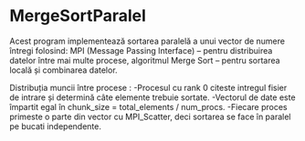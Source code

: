 # MergeSortParalel

Acest program implementează sortarea paralelă a unui vector de numere întregi folosind:
MPI (Message Passing Interface) – pentru distribuirea datelor între mai multe procese,
algoritmul Merge Sort – pentru sortarea locală și combinarea datelor.

Distribuția muncii între procese :
-Procesul cu rank 0 citeste intregul fisier de intrare și determină câte elemente trebuie sortate.
-Vectorul de date este împartit egal în chunk_size = total_elements / num_procs.
-Fiecare proces primeste o parte din vector cu MPI_Scatter, deci sortarea se face în paralel pe bucati independente.
